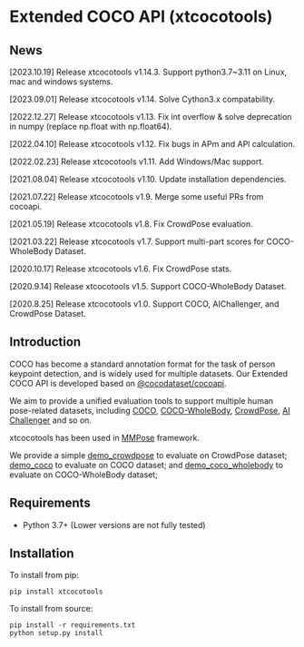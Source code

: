 # Extended COCO API (xtcocotools)

## News

[2023.10.19] Release xtcocotools v1.14.3. Support python3.7~3.11 on Linux, mac and windows systems.

[2023.09.01] Release xtcocotools v1.14. Solve Cython3.x compatability.

[2022.12.27] Release xtcocotools v1.13. Fix int overflow & solve deprecation in numpy (replace np.float with np.float64).

[2022.04.10] Release xtcocotools v1.12. Fix bugs in APm and APl calculation.

[2022.02.23] Release xtcocotools v1.11. Add Windows/Mac support.

[2021.08.04] Release xtcocotools v1.10. Update installation dependencies.

[2021.07.22] Release xtcocotools v1.9. Merge some useful PRs from cocoapi.

[2021.05.19] Release xtcocotools v1.8. Fix CrowdPose evaluation.

[2021.03.22] Release xtcocotools v1.7. Support multi-part scores for COCO-WholeBody Dataset.

[2020.10.17] Release xtcocotools v1.6. Fix CrowdPose stats.

[2020.9.14] Release xtcocotools v1.5. Support COCO-WholeBody Dataset.

[2020.8.25] Release xtcocotools v1.0. Support COCO, AIChallenger, and CrowdPose Dataset.

## Introduction

COCO has become a standard annotation format for the task of person keypoint detection, and is widely used for multiple datasets.
Our Extended COCO API is developed based on [@cocodataset/cocoapi](https://github.com/cocodataset/cocoapi). 

We aim to provide a unified evaluation tools to support multiple human pose-related datasets, including [COCO](http://cocodataset.org/), [COCO-WholeBody](https://github.com/jin-s13/COCO-WholeBody), [CrowdPose](https://github.com/Jeff-sjtu/CrowdPose), [AI Challenger](https://github.com/AIChallenger/AI_Challenger_2017) and so on.

xtcocotools has been used in [MMPose](https://github.com/open-mmlab/mmpose) framework.

We provide a simple [demo_crowdpose](demos/demo_crowdpose.py) to evaluate on CrowdPose dataset; 
[demo_coco](demos/demo_coco.py) to evaluate on COCO dataset;
and [demo_coco_wholebody](demos/demo_coco_wholebody.py) to evaluate on COCO-WholeBody dataset;

## Requirements

- Python 3.7+ (Lower versions are not fully tested)

## Installation

To install from pip:
```shell
pip install xtcocotools
```

To install from source:
```shell
pip install -r requirements.txt
python setup.py install
```
